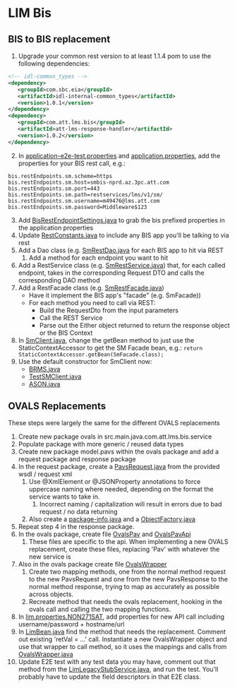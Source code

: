 # LIM Bis

## BIS to BIS replacement

1. Upgrade your common rest version to at least 1.1.4 pom to use the following dependencies:
```xml
<!-- idl-common_types -->
<dependency>
   <groupId>com.sbc.eia</groupId>
   <artifactId>idl-internal-common_types</artifactId>
   <version>1.0.1</version>
</dependency>
<dependency>
   <groupId>com.att.lms.bis</groupId>
   <artifactId>att-lms-response-handler</artifactId>
   <version>1.0.2</version>
</dependency>
```
2. In [application-e2e-test.properties](src/e2e-test/resources/application-e2e-test.properties)
   and [application.properties](src/main/resources/application.properties), add the properties for your BIS rest call,
   e.g.:

```
bis.restEndpoints.sm.scheme=https
bis.restEndpoints.sm.host=smbis-nprd.az.3pc.att.com
bis.restEndpoints.sm.port=443
bis.restEndpoints.sm.path=restservices/lms/v1/sm/
bis.restEndpoints.sm.username=m49476@lms.att.com
bis.restEndpoints.sm.password=Middleware$123
```

3. Add [BisRestEndpointSettings.java](src/main/java/com/att/lms/bis/rest/config/settings/BisRestEndpointSettings.java)
   to grab the bis prefixed properties in the application properties
4. Update [RestConstants.java](src/main/java/com/att/lms/bis/rest/config/settings/RestConstants.java) to include any BIS
   app you'll be talking to via rest
5. Add a Dao class (e.g. [SmRestDao.java](src/main/java/com/att/lms/bis/rest/dao/SmRestDao.java) for each BIS app to hit
   via REST
    1. Add a method for each endpoint you want to hit
6. Add a RestService class (e.g. [SmRestService.java](src/main/java/com/att/lms/bis/rest/service/SmRestService.java))
   that, for each called endpoint, takes in the corresponding Request DTO and calls the corresponding DAO method
7. Add a RestFacade class (e.g. [SmRestFacade.java](src/main/java/com/att/lms/bis/rest/facade/SmRestFacade.java))
    * Have it implement the BIS app's "facade" (e.g. SmFacade))
    * For each method you need to call via REST:
        * Build the RequestDto from the input parameters
        * Call the REST Service
        * Parse out the Either object returned to return the response object or the BIS Context
8. In [SmClient.java](src/main/java/com/sbc/eia/bis/RmNam/utilities/SmClient/SmClient.java), change the getBean method
   to just use the StaticContextAccessor to get the SM Facade bean,
   e.g.: `return StaticContextAccessor.getBean(SmFacade.class);`
9. Use the default constructor for SmClient now:
    * [BRMS.java](src/main/java/com/sbc/eia/bis/BusinessInterface/ServiceAddress/brms/BRMS.java)
    * [TestSMClient.java](src/main/java/com/sbc/eia/bis/facades/lim/ejb/tests/TestSMClient.java)
    * [ASON.java](src/main/java/com/sbc/eia/bis/BusinessInterface/ason/ASON.java)

## OVALS Replacements

These steps were largely the same for the different OVALS replacements
1. Create new package ovals in src.main.java.com.att.lms.bis.service
2. Populate package with more generic / reused data types
3. Create new package model.pavs within the ovals package and add a request package and response package
4. In the request package, create a [PavsRequest.java](src/main/java/com/att/lms/bis/service/ovals/model/pavs/request/PavsRequest.java) from the provided wsdl / request xml
   1. Use @XmlElement or @JSONProperty annotations to force uppercase naming where needed, depending on the format the service wants to take in.
      1. Incorrect naming / capitalization will result in errors due to bad request / no data returning
   2. Also create a [package-info.java](src/main/java/com/att/lms/bis/service/ovals/model/pavs/request/package-info.java) and a [ObjectFactory.java](src/main/java/com/att/lms/bis/service/ovals/model/pavs/request/ObjectFactory.java)
5. Repeat step 4 in the response package.
6. In the ovals package, create file [OvalsPav](src/main/java/com/att/lms/bis/service/ovals/OvalsPav.java) and [OvalsPavApi](src/main/java/com/att/lms/bis/service/ovals/OvalsPavApi.java)
   1. These files are specific to the api. When implementing a new OVALS replacement, create these files, replacing 'Pav' with whatever the new service is
7. Also in the ovals package create file [OvalsWrapper](src/main/java/com/att/lms/bis/service/ovals/OvalsWrapper.java)
   1. Create two mapping methods, one from the normal method request to the new PavsRequest and one from the new PavsResponse to the normal method response, trying to map as accurately as possible across objects.
   2. Recreate method that needs the ovals replacement, hooking in the ovals call and calling the two mapping functions.
8. In [lim.properties.NON271SAT](src/main/resources/lim.properties.NON271SAT), add properties for new API call including username/password + hostname/url
9. In [LimBean.java](src/main/java/com/sbc/eia/bis/facades/lim/ejb/LimBean.java) find the method that needs the replacement. Comment out existing 'retVal = ...' call. Instantiate a new OvalsWrapper object and use that wrapper to call method, so it uses the mappings and calls from [OvalsWrapper.java](src/main/java/com/att/lms/bis/service/ovals/OvalsWrapper.java)
10. Update E2E test with any test data you may have, comment out that method from the [LimLegacyStubService.java](src/e2e-test/java/com/att/lms/bis/service/LimLegacyStubService.java), and run the test. You'll probably have to update the field descriptors in that E2E class.